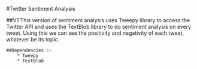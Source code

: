 #Twitter Sentiment Analysis

 ##V1
    This version of sentiment analysis uses Tweepy library to access the Twitter API and uses the TextBlob library to do sentiment analysis on every tweet.
    Using this we can see the positivity and negativity of each tweet, whatever be its topic.

    ##Dependencies :-
        * Tweepy
        * TextBlob
